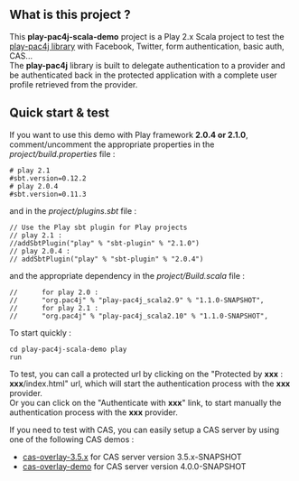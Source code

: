 <h2>What is this project ?</h2>

This <b>play-pac4j-scala-demo</b> project is a Play 2.x Scala project to test the <a href="https://github.com/leleuj/play-pac4j">play-pac4j library</a> with Facebook, Twitter, form authentication, basic auth, CAS...<br />
The <b>play-pac4j</b> library is built to delegate authentication to a provider and be authenticated back in the protected application with a complete user profile retrieved from the provider.

<h2>Quick start & test</h2> 

If you want to use this demo with Play framework <b>2.0.4 or 2.1.0</b>, comment/uncomment the appropriate properties in the *project/build.properties* file :
<pre><code># play 2.1
#sbt.version=0.12.2
# play 2.0.4
#sbt.version=0.11.3</code></pre>
and in the *project/plugins.sbt* file :
<pre><code>// Use the Play sbt plugin for Play projects
// play 2.1 :
//addSbtPlugin("play" % "sbt-plugin" % "2.1.0")
// play 2.0.4 :
// addSbtPlugin("play" % "sbt-plugin" % "2.0.4")</code></pre>
and the appropriate dependency in the *project/Build.scala* file :
<pre><code>//      for play 2.0 :
//      "org.pac4j" % "play-pac4j_scala2.9" % "1.1.0-SNAPSHOT",
//      for play 2.1 :
//      "org.pac4j" % "play-pac4j_scala2.10" % "1.1.0-SNAPSHOT",</code></pre>

To start quickly :<pre><code>cd play-pac4j-scala-demo
play run</code></pre>

To test, you can call a protected url by clicking on the "Protected by <b>xxx</b> : <b>xxx</b>/index.html" url, which will start the authentication process with the <b>xxx</b> provider.<br />
Or you can click on the "Authenticate with <b>xxx</b>" link, to start manually the authentication process with the <b>xxx</b> provider.

If you need to test with CAS, you can easily setup a CAS server by using one of the following CAS demos :
- <a href="https://github.com/leleuj/cas-overlay-3.5.x">cas-overlay-3.5.x</a> for CAS server version 3.5.x-SNAPSHOT
- <a href="https://github.com/leleuj/cas-overlay-demo">cas-overlay-demo</a> for CAS server version 4.0.0-SNAPSHOT
